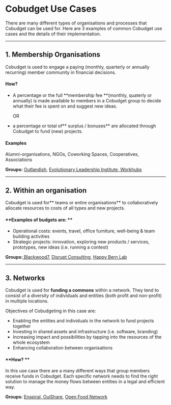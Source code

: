 # Cobudget Use Cases

There are many different types of organisations and processes that Cobudget can be used for. Here are 3 examples of common Cobudget use cases and the details of their implementation. 

---

## 1. Membership Organisations

Cobudget is used to engage a paying \(monthly, quarterly or annually recurring\) member community in financial decisions.

#### **How?**

* A percentage or the full **membership fee **\(monthly, quaterly or annually\) is made available to members in a Cobudget group to decide what their fee is spent on and  suggest new ideas.

  OR

* a percentage or total of** surplus / bonuses** are allocated through Cobudget to fund \(new\) projects.

#### **Examples**

Alumni-organisations, NGOs, Coworking Spaces, Cooperatives, Associations

**Groups:** [Outlandish](https://outlandish.com/), [Evolutionary Leadership Institute](https://www.evoleadinstitute.com/),[ Workhubs](http://www.atworkhubs.co.uk/)

---

## 2. Within an organisation

Cobudget is used for** teams or entire organisations** to collaboratively allocate resources to costs of all types and new projects.

#### **Examples of budgets are: **

* Operational costs: events, travel, office furniture, well-being & team building activities
* Strategic projects: innovation, exploring new products / services, prototypes, new ideas \(i.e. running a contest\)

**Groups:**[ Blackwood7](https://blackwoodseven.com/), [Disrupt Consulting](https://www.disrupt-consulting.com), [Happy Bern Lab](https://amanitas.gitbooks.io/amanitas-handbook/content/cobudget-collaborative-funding/prototype-1-with-house-residents.html)

---

## 3. Networks

Cobudget is used for **funding a commons** within a network. They tend to consist of a diversity of individuals and entities \(both profit and non-profit\) in multiple locations.

Objectives of Cobudgeting in this case are:

* Enabling the entities and individuals in the network to fund projects together
* Investing in shared assets and infrastructure \(i.e. software, branding\)
* Increasing impact and possibilities by tapping into the resources of the whole ecosystem 
* Enhancing collaboration between organisations

#### **How? **

In this use case there are a many different ways that group members receive funds in Cobudget. Each specific network needs to find the right solution to manage the money flows between entities in a legal and efficient way.

**Groups:** [Enspiral](http://enspiral.com),[ OuiShare](http://ouishare.net), [Open Food Network](https://openfoodnetwork.org/)

